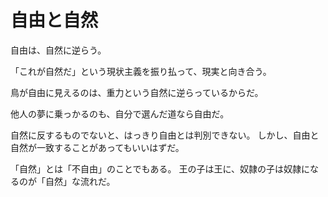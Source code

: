 # 自由と自然

自由は、自然に逆らう。

「これが自然だ」という現状主義を振り払って、現実と向き合う。

鳥が自由に見えるのは、重力という自然に逆らっているからだ。

他人の夢に乗っかるのも、自分で選んだ道なら自由だ。

自然に反するものでないと、はっきり自由とは判別できない。
しかし、自由と自然が一致することがあってもいいはずだ。

「自然」とは「不自由」のことでもある。
王の子は王に、奴隷の子は奴隷になるのが「自然」な流れだ。
